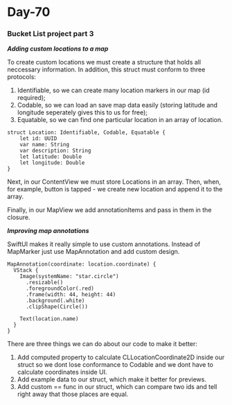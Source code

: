 # Day-70
### **Bucket List project part 3**

***Adding custom locations to a map***

To create custom locations we must create a structure that holds all neccessary information. In addition, this struct must conform to three protocols:

1. Identifiable, so we can create many location markers in our map (id required);
2. Codable, so we can load an save map data easily (storing latitude and longitude seperately gives this to us for free);
3. Equatable, so we can find one particular location in an array of location.

```
struct Location: Identifiable, Codable, Equatable {
    let id: UUID
    var name: String
    var description: String
    let latitude: Double
    let longitude: Double
}
```

Next, in our ContentView we must store Locations in an array. Then, when, for example, button is tapped - we create new location and append it to the array.

Finally, in our MapView we add annotationItems and pass in them in the closure.

***Improving map annotations***

SwiftUI makes it really simple to use custom annotations. Instead of MapMarker just use MapAnnotation and add custom design.

```
MapAnnotation(coordinate: location.coordinate) {
  VStack {
    Image(systemName: "star.circle")
      .resizable()
      .foregroundColor(.red)
      .frame(width: 44, height: 44)
      .background(.white)
      .clipShape(Circle())
                        
    Text(location.name)
  }
}
```

There are three things we can do about our code to make it better:

1. Add computed property to calculate CLLocationCoordinate2D inside our struct so we dont lose conformance to Codable and we dont have to calculate coordinates inside UI.
2. Add example data to our struct, which make it better for previews.
3. Add custom == func in our struct, which can compare two ids and tell right away that those places are equal.

